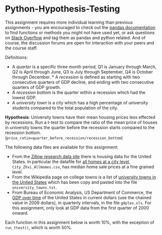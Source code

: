 # Python-Hypothesis-Testing
This assignment requires more individual learning than previous assignments - you are encouraged to check out the [pandas documentation](http://pandas.pydata.org/pandas-docs/stable/) to find functions or methods you might not have used yet, or ask questions on [Stack Overflow](http://stackoverflow.com/) and tag them as pandas and python related. And of course, the discussion forums are open for interaction with your peers and the course staff.

Definitions: 
* A _quarter_ is a specific three month period, Q1 is January through March, Q2 is April through June, Q3 is July through September, Q4 is October through December. * A _recession_ is defined as starting with two consecutive quarters of GDP decline, and ending with two consecutive quarters of GDP growth. 
* A _recession bottom_ is the quarter within a recession which had the lowest GDP. 
* A _university town_ is a city which has a high percentage of university students compared to the total population of the city.  

**Hypothesis**: University towns have their mean housing prices less effected by recessions. Run a t-test to compare the ratio of the mean price of houses in university towns the quarter before the recession starts compared to the recession bottom. (`price_ratio=quarter_before_recession/recession_bottom`)  

The following data files are available for this assignment: 
* From the [Zillow research data site](http://www.zillow.com/research/data/) there is housing data for the United States. In particular the datafile for [all homes at a city level](http://files.zillowstatic.com/research/public/City/City_Zhvi_AllHomes.csv), ```City_Zhvi_AllHomes.csv```, has median home sale prices at a fine grained level. 
* From the Wikipedia page on college towns is a list of [university towns in the United States](https://en.wikipedia.org/wiki/List_of_college_towns#College_towns_in_the_United_States) which has been copy and pasted into the file ```university_towns.txt```. 
* From Bureau of Economic Analysis, US Department of Commerce, the [GDP over time](http://www.bea.gov/national/index.htm#gdp) of the United States in current dollars (use the chained value in 2009 dollars), in quarterly intervals, in the file ```gdplev.xls```. For this assignment, only look at GDP data from the first quarter of 2000 onward.  

Each function in this assignment below is worth 10%, with the exception of ```run_ttest()```, which is worth 50%.
